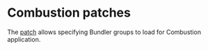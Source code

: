 # Combustion patches

The [patch](./combustion_bundler_patch.rb) allows specifying Bundler groups to load for Combustion application.
